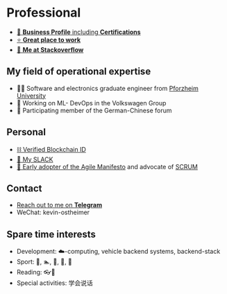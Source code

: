 # Professional

- [👔 **Business Profile** including **Certifications**](https://www.linkedin.com/in/kevin-ostheimer/)
- [⭐ **Great place to work**](https://cariad.technology/)
- [🤖 **Me at Stackoverflow**](https://stackoverflow.com/users/1862496/impulsleistung)

## My field of operational expertise

- 👨‍🎓 Software and electronics graduate engineer from [Pforzheim University](https://www.hs-pforzheim.de/en/)
- 🤖 Working on ML- DevOps in the Volkswagen Group
- 🐼 Participating member of the German-Chinese forum

## Personal

- [⛓️ Verified Blockchain ID](https://www.base.org/name/impulsleistung)
- [👋 My SLACK](https://kevinostheimer.slack.com/team/U029CPF0RR7)
- [🚀 Early adopter of the Agile Manifesto](https://agilemanifesto.org/display/000000159.html) and advocate of [SCRUM](https://www.scrum.org/)
  
## Contact

- [Reach out to me on **Telegram**](https://t.me/KevinOstheimer)
- WeChat: kevin-ostheimer

## Spare time interests

- Development: ☁️-computing, vehicle backend systems, backend-stack
- Sport: 🧘, 🏊, 🧗, 🚵, 🕺
- Reading: 👓📖
- Special activities: 学会说话
